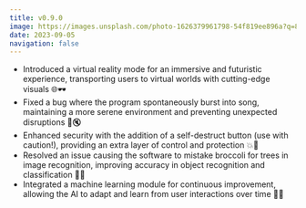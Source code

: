 ```yaml
---
title: v0.9.0
image: https://images.unsplash.com/photo-1626379961798-54f819ee896a?q=80&w=3270&auto=format&fit=crop&ixlib=rb-4.0.3&ixid=M3wxMjA3fDB8MHxwaG90by1wYWdlfHx8fGVufDB8fHx8fA%3D%3D
date: 2023-09-05
navigation: false
---
```


- Introduced a virtual reality mode for an immersive and futuristic experience, transporting users to virtual worlds with cutting-edge visuals 🌐🕶️
- Fixed a bug where the program spontaneously burst into song, maintaining a more serene environment and preventing unexpected disruptions 🎤🔇
- Enhanced security with the addition of a self-destruct button (use with caution!), providing an extra layer of control and protection 💥🚨
- Resolved an issue causing the software to mistake broccoli for trees in image recognition, improving accuracy in object recognition and classification 🥦🌳
- Integrated a machine learning module for continuous improvement, allowing the AI to adapt and learn from user interactions over time 🔄🤖
